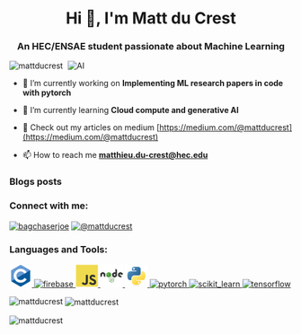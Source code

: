 <h1 align="center">Hi 👋, I'm Matt du Crest</h1>
<h3 align="center">An HEC/ENSAE student passionate about Machine Learning</h3>
<img align="right" alt="AI" width="400" src="https://img.etimg.com/thumb/width-1200,height-900,imgsize-820943,resizemode-75,msid-80218989/prime/technology-and-startups/five-ways-to-make-ai-a-greater-force-for-good-despite-big-techs-excessive-control-over-its-future.jpg">

<p align="left"> <img src="https://komarev.com/ghpvc/?username=mattducrest&label=Profile%20views&color=0e75b6&style=flat" alt="mattducrest" /> </p>

- 🔭 I’m currently working on **Implementing ML research papers in code with pytorch**

- 🌱 I’m currently learning **Cloud compute and generative AI**

- 📝 Check out my articles on medium [https://medium.com/@mattducrest](https://medium.com/@mattducrest)

- 📫 How to reach me **matthieu.du-crest@hec.edu**

### Blogs posts
<!-- BLOG-POST-LIST:START -->
<!-- BLOG-POST-LIST:END -->

<h3 align="left">Connect with me:</h3>
<p align="left">
<a href="https://kaggle.com/bagchaserjoe" target="blank"><img align="center" src="https://raw.githubusercontent.com/rahuldkjain/github-profile-readme-generator/master/src/images/icons/Social/kaggle.svg" alt="bagchaserjoe" height="30" width="40" /></a>
<a href="https://medium.com/@mattducrest" target="blank"><img align="center" src="https://raw.githubusercontent.com/rahuldkjain/github-profile-readme-generator/master/src/images/icons/Social/medium.svg" alt="@mattducrest" height="30" width="40" /></a>
</p>

<h3 align="left">Languages and Tools:</h3>
<p align="left"> <a href="https://www.cprogramming.com/" target="_blank" rel="noreferrer"> <img src="https://raw.githubusercontent.com/devicons/devicon/master/icons/c/c-original.svg" alt="c" width="40" height="40"/> </a> <a href="https://firebase.google.com/" target="_blank" rel="noreferrer"> <img src="https://www.vectorlogo.zone/logos/firebase/firebase-icon.svg" alt="firebase" width="40" height="40"/> </a> <a href="https://developer.mozilla.org/en-US/docs/Web/JavaScript" target="_blank" rel="noreferrer"> <img src="https://raw.githubusercontent.com/devicons/devicon/master/icons/javascript/javascript-original.svg" alt="javascript" width="40" height="40"/> </a> <a href="https://nodejs.org" target="_blank" rel="noreferrer"> <img src="https://raw.githubusercontent.com/devicons/devicon/master/icons/nodejs/nodejs-original-wordmark.svg" alt="nodejs" width="40" height="40"/> </a> <a href="https://www.python.org" target="_blank" rel="noreferrer"> <img src="https://raw.githubusercontent.com/devicons/devicon/master/icons/python/python-original.svg" alt="python" width="40" height="40"/> </a> <a href="https://pytorch.org/" target="_blank" rel="noreferrer"> <img src="https://www.vectorlogo.zone/logos/pytorch/pytorch-icon.svg" alt="pytorch" width="40" height="40"/> </a> <a href="https://scikit-learn.org/" target="_blank" rel="noreferrer"> <img src="https://upload.wikimedia.org/wikipedia/commons/0/05/Scikit_learn_logo_small.svg" alt="scikit_learn" width="40" height="40"/> </a> <a href="https://www.tensorflow.org" target="_blank" rel="noreferrer"> <img src="https://www.vectorlogo.zone/logos/tensorflow/tensorflow-icon.svg" alt="tensorflow" width="40" height="40"/> </a> </p>

<p><img align="left" src="https://github-readme-stats.vercel.app/api/top-langs?username=mattducrest&show_icons=true&locale=en&layout=compact" alt="mattducrest" /></p>

<p>&nbsp;<img align="center" src="https://github-readme-stats.vercel.app/api?username=mattducrest&show_icons=true&locale=en" alt="mattducrest" /></p>

<p><img align="center" src="https://github-readme-streak-stats.herokuapp.com/?user=mattducrest&" alt="mattducrest" /></p>
